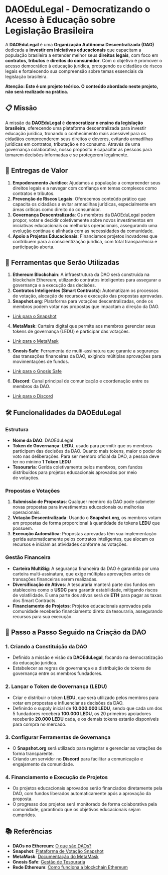 # DAOEduLegal - Democratizando o Acesso à Educação sobre Legislação Brasileira

A **DAOEduLegal** é uma **Organização Autônoma Descentralizada (DAO)** dedicada a **investir em iniciativas educacionais** que capacitam a população brasileira a entender melhor seus **direitos legais**, com foco em **contratos**, **tributos** e **direitos do consumidor**. Com o objetivo é promover o acesso democrático à educação jurídica, protegendo os cidadãos de riscos legais e fortalecendo sua compreensão sobre temas essenciais da legislação brasileira.

**Atenção: Este é um projeto teórico. O conteúdo abordado neste projeto, não será realizado na prática.**

## 📋 Missão

A missão da **DAOEduLegal** é **democratizar o ensino da legislação brasileira**, oferecendo uma plataforma descentralizada para investir educação jurídica, tronando o conhecimento mais acessível para os cidadãos compreenderem seus direitos e deveres, evitando armadilhas jurídicas em contratos, tributação e no consumo. Através de uma governança colaborativa, nosso propósito é capacitar as pessoas para tomarem decisões informadas e se protegerem legalmente.

## 🎯 Entregas de Valor

1. **Empoderamento Jurídico**: Ajudamos a população a compreender seus direitos legais e a navegar com confiança em temas complexos como contratos e tributos.
2. **Prevenção de Riscos Legais**: Oferecemos conteúdo prático que capacita os cidadãos a evitar armadilhas jurídicas, especialmente em áreas críticas como direito do consumidor.
3. **Governança Descentralizada**: Os membros da DAOEduLegal podem propor, votar e decidir coletivamente sobre novos investimentos em iniciativas educacionais ou melhorias operacionais, assegurando uma evolução contínua e alinhada com as necessidades da comunidade.
4. **Apoio a Projetos Educacionais**: Financiamos projetos inovadores que contribuem para a conscientização jurídica, com total transparência e participação aberta.


## 🔧 Ferramentas que Serão Utilizadas

1. **Ethereum Blockchain**: A infraestrutura da DAO será construída na blockchain Ethereum, utilizando contratos inteligentes para assegurar a governança e a execução das decisões.
2. **Contratos Inteligentes (Smart Contracts)**: Automatizam os processos de votação, alocação de recursos e execução das propostas aprovadas.
3. **Snapshot.org**: Plataforma para votações descentralizadas, onde os membros podem votar nas propostas que impactam a direção da DAO.
  - [Link para o Snapshot](https://snapshot.org/)
4. **MetaMask**: Carteira digital que permite aos membros gerenciar seus tokens de governança (LEDU) e participar das votações.
  - [Link para o MetaMask](https://metamask.io/)
5. **Gnosis Safe**: Ferramenta de multi-assinatura que garante a segurança das transações financeiras da DAO, exigindo múltiplas aprovações para movimentações de fundos.
  - [Link para o Gnosis Safe](https://gnosis-safe.io/)
6. **Discord**: Canal principal de comunicação e coordenação entre os membros da DAO.
  - [Link para o Discord](https://discord.com/)

## 🛠 Funcionalidades da DAOEduLegal

### Estrutura

- **Nome da DAO**: DAOEduLegal
- **Token de Governança**: **LEDU**, usado para permitir que os membros participem das decisões da DAO. Quanto mais tokens, maior o poder de voto nas deliberações. Para ser membro oficial da DAO, a pessoa deve ter no mínimo **1 Token LEDU** 
- **Tesouraria**: Gerida coletivamente pelos membros, com fundos distribuídos para projetos educacionais aprovados por meio de votações.

### Propostas e Votações

1. **Submissão de Propostas**: Qualquer membro da DAO pode submeter novas propostas para investimentos educacionais ou melhorias operacionais.
2. **Votação Descentralizada**: Usando o **Snapshot.org**, os membros votam em propostas de forma proporcional à quantidade de tokens **LEDU** que possuem.
3. **Execução Automática**: Propostas aprovadas têm sua implementação gerida automaticamente pelos contratos inteligentes, que alocam os recursos e iniciam as atividades conforme as votações.

### Gestão Financeira

- **Carteira MultiSig**: A segurança financeira da DAO é garantida por uma carteira multi-assinatura, que exige múltiplas aprovações antes de transações financeiras serem realizadas.
- **Diversificação de Ativos**: A tesouraria manterá parte dos fundos em stablecoins como o **USDC** para garantir estabilidade, mitigando riscos de volatilidade. E uma parte dos ativos será de **ETH** para pagar as taxas dos Smart Contracts.
- **Financiamento de Projetos**: Projetos educacionais aprovados pela comunidade receberão financiamento direto da tesouraria, assegurando recursos para sua execução.

## 🚀 Passo a Passo Seguido na Criação da DAO

### 1. Criando a Constituição da DAO

- Definido a missão e visão da **DAOEduLegal**, focando na democratização da educação jurídica.
- Estabelecer as regras de governança e a distribuição de tokens de governança entre os membros fundadores.

### 2. Lançar o Token de Governança (LEDU)

- Criar e distribuir o token **LEDU**, que será utilizado pelos membros para votar em propostas e influenciar as decisões da DAO.
- Definindo o supply inicial de **10.000.000 LEDU**, sendo que cada um dos 5 fundadores receberá **100.000 LEDU**, os 20 primeiros apoiadores receberão **20.000 LEDU** cada, e os demais tokens estarão disponíveis para compra no mercado.


### 3. Configurar Ferramentas de Governança

- O **Snapshot.org** será utilizado para registrar e gerenciar as votações de forma transparente.
- Criando um servidor no **Discord** para facilitar a comunicação e engajamento da comunidade.

### 4. Financiamento e Execução de Projetos

- Os projetos educacionais aprovados serão financiados diretamente pela DAO, com fundos liberados automaticamente após a aprovação da proposta.
- O progresso dos projetos será monitorado de forma colaborativa pela comunidade, garantindo que os objetivos educacionais sejam cumpridos.

## 📚 Referências

- **DAOs no Ethereum**: [O que são DAOs?](https://ethereum.org/en/dao/)
- **Snapshot**: [Plataforma de Votação Snapshot](https://snapshot.org)
- **MetaMask**: [Documentação do MetaMask](https://docs.metamask.io)
- **Gnosis Safe**: [Gestão de Tesouraria](https://gnosis-safe.io)
- **Rede Ethereum**: [Como funciona a blockchain Ethereum](https://ethereum.org/en/developers/docs/)